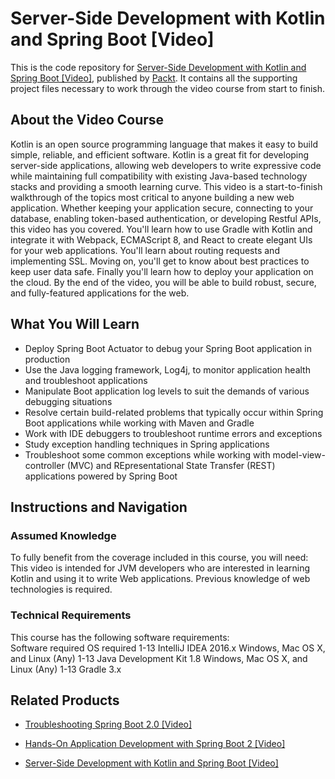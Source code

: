 # Server-Side Development with Kotlin and Spring Boot [Video]
This is the code repository for [Server-Side Development with Kotlin and Spring Boot [Video]](https://www.packtpub.com/web-development/server-side-development-kotlin-and-spring-boot-video?utm_source=github&utm_medium=repository&utm_campaign=9781788830034), published by [Packt](https://www.packtpub.com/?utm_source=github). It contains all the supporting project files necessary to work through the video course from start to finish.
## About the Video Course
Kotlin is an open source programming language that makes it easy to build simple, reliable, and efficient software. Kotlin is a great fit for developing server-side applications, allowing web developers to write expressive code while maintaining full compatibility with existing Java-based technology stacks and providing a smooth learning curve. This video is a start-to-finish walkthrough of the topics most critical to anyone building a new web application. Whether keeping your application secure, connecting to your database, enabling token-based authentication, or developing Restful APIs, this video has you covered. You'll learn how to use Gradle with Kotlin and integrate it with Webpack, ECMAScript 8, and React to create elegant UIs for your web applications. You'll learn about routing requests and implementing SSL. Moving on, you'll get to know about best practices to keep user data safe. Finally you'll learn how to deploy your application on the cloud. By the end of the video, you will be able to build robust, secure, and fully-featured applications for the web.

<H2>What You Will Learn</H2>
<DIV class=book-info-will-learn-text>
<UL>
<LI>Deploy Spring Boot Actuator to debug your Spring Boot application in production 
<LI>Use the Java logging framework, Log4j, to monitor application health and troubleshoot applications 
<LI>Manipulate Boot application log levels to suit the demands of various debugging situations 
<LI>Resolve certain build-related problems that typically occur within Spring Boot applications while working with Maven and Gradle 
<LI>Work with IDE debuggers to troubleshoot runtime errors and exceptions 
<LI>Study exception handling techniques in Spring applications 
<LI>Troubleshoot some common exceptions while working with model-view-controller (MVC) and REpresentational State Transfer (REST) applications powered by Spring Boot </LI></UL></DIV>

## Instructions and Navigation
### Assumed Knowledge
To fully benefit from the coverage included in this course, you will need:<br/>
This video is intended for JVM developers who are interested in learning Kotlin and using it to write Web applications. Previous knowledge of web technologies is required.
### Technical Requirements
This course has the following software requirements:<br/>
Software required
OS required
1-13
IntelliJ IDEA 2016.x
Windows, Mac OS X, and Linux (Any)
1-13
Java Development Kit 1.8
Windows, Mac OS X, and Linux (Any)
1-13
Gradle 3.x



## Related Products
* [Troubleshooting Spring Boot 2.0 [Video]](https://www.packtpub.com/web-development/troubleshooting-spring-boot-20-video?utm_source=github&utm_medium=repository&utm_campaign=9781789131789)

* [Hands-On Application Development with Spring Boot 2 [Video]](https://www.packtpub.com/application-development/hands-application-development-spring-boot-2-video?utm_source=github&utm_medium=repository&utm_campaign=9781789137712)

* [Server-Side Development with Kotlin and Spring Boot [Video]](https://www.packtpub.com/web-development/server-side-development-kotlin-and-spring-boot-video?utm_source=github&utm_medium=repository&utm_campaign=9781788830034)

